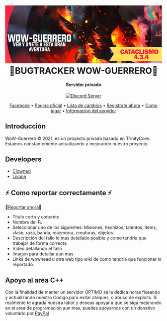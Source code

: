 <h1 align="center">
  <br>
  <a href="https://www.wow-guerrero.online"><img src="https://github.com/ClownedDev/WoWGerrero/blob/master/github.jpg?raw=true" alt="WoW-Guerrero"></a>
  <br>
  🐞BUGTRACKER WOW-GUERRERO🐞
  <br>
</h1>

<h4 align="center">Servidor privado</h4>

<p align="center">
  <a href="https://discord.gg/92YfFgZRz9">
    <img src="https://discordapp.com/api/guilds/133049272517001216/widget.png?style=shield" alt="Discord Server">
  </a>
</p>

<p align="center">
  <a href="https://www.facebook.com/oficialguerrerowow/">Facebook</a>
  •
  <a href="https://www.wow-guerrero.online">Pagina oficial</a>
  •
  <a href="https://discord.gg/ZeXEyfGM3p">Lista de cambios</a>
  •
  <a href="https://www.wow-guerrero.online/register">Registrate ahora</a>
  •
  <a href="https://www.wow-guerrero.online/pages/1">Como jugar</a>
  •
  <a href="https://discord.gg/2wTzxez84u">Informacion del servidor</a>
</p>

## Introducción

WoW-Guerrero © 2021, es un proyecto privado basado en TrinityCore. 
Estamos constantemente actualizando y mejorando nuestro proyecto.

## Developers

- [Clowned](https://www.facebook.com/happydaysgone/)
- [Livane](https://www.facebook.com/vanessa.uruchi)

## ⚡️ Como reportar correctamente ⚡️

🔴[Reportar ahora](https://github.com/ClownedDev/WoWGerrero/issues)🔴

- Titulo corto y concreto
- Nombre del PJ
- Seleccionar uno de los siguientes: Misiones, hechizos, talentos, ítems, clase, raza, banda, mazmorra, creaturas, objetos
- Descripción del fallo lo mas detallado posible y como tendría que trabajar de forma correcta
- Video detallando el fallo
- Imagen para detallar aun mas
- Links de wowhead u otra web tipo wiki de como tendría que funcionar lo reportado.

## Apoyo al area C++

Con la finalidad de manter un servidor OPTIMO se le dedica horas fixeando y actualizando nuestro Codigo para evitar ataques, o abuso de exploits. Si realmente te agrada nuestra labor y deseas apoyar a que se siga mejorando en el area de programacion aun mas, puedes apoyarnos con un donativo voluntario por [PayPal](https://www.paypal.me/ClownedX)
